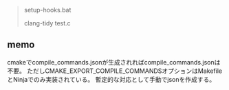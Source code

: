 > setup-hooks.bat
> 
> clang-tidy test.c

## memo

cmakeでcompile_commands.jsonが生成されればcompile_commands.jsonは不要。
ただしCMAKE_EXPORT_COMPILE_COMMANDSオプションはMakefileとNinjaでのみ実装されている。
暫定的な対応として手動でjsonを作成する。